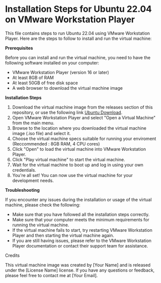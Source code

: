 # Installation Steps for Ubuntu 22.04 on VMware Workstation Player

This file contains steps to run Ubuntu 22.04 using VMware Workstation Player. Here are the steps to follow to install and run the virtual machine:

**Prerequisites**

Before you can install and run the virtual machine, you need to have the following software installed on your computer:

   * VMware Workstation Player (version 16 or later)
   * At least 8GB of RAM
   * At least 50GB of free disk space
   * A web browser to download the virtual machine image

**Installation Steps**

   1. Download the virtual machine image from the releases section of this repository, or use the following link [Ubuntu Download](https://ubuntu.com/download/desktop).
   2. Open VMware Workstation Player and select "Open a Virtual Machine" from the main menu.
   3. Browse to the location where you downloaded the virtual machine image (.iso file) and select it.
   4. Choose the virtual machine specs suitable for running your enviroment (Reccommended : 8GB RAM, 4 CPU cores)
   5. Click "Open" to load the virtual machine into VMware Workstation Player.
   6. Click "Play virtual machine" to start the virtual machine.
   7. Wait for the virtual machine to boot up and log in using your own credentials.
   8. You're all set! You can now use the virtual machine for your development needs.

**Troubleshooting**

If you encounter any issues during the installation or usage of the virtual machine, please check the following:

   * Make sure that you have followed all the installation steps correctly.
   * Make sure that your computer meets the minimum requirements for running the virtual machine.
   * If the virtual machine fails to start, try restarting VMware Workstation Player and then starting the virtual machine again.
   * If you are still having issues, please refer to the VMware Workstation Player documentation or contact their support team for assistance.

Credits

This virtual machine image was created by [Your Name] and is released under the [License Name] license. If you have any questions or feedback,
please feel free to contact me at [Your Email].
